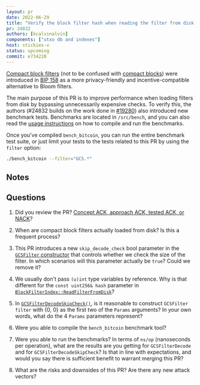 ```yaml
---
layout: pr
date: 2022-06-29
title: "Verify the block filter hash when reading the filter from disk."
pr: 24832
authors: [kcalvinalvin]
components: ["utxo db and indexes"]
host: stickies-v
status: upcoming
commit: e734228
---
```


[Compact block filters](https://bitcoinops.org/en/topics/compact-block-filters/) (not to be confused with [compact blocks](https://github.com/bitcoin/bips/blob/master/bip-0152.mediawiki)) were introduced in [BIP 158](https://github.com/bitcoin/bips/blob/master/bip-0158.mediawiki) as a more privacy-friendly and incentive-compatible alternative to Bloom filters.

The main purpose of this PR is to improve performance when loading filters from disk by bypassing unnecessarily expensive checks. To verify this, the authors (#24832 builds on the work done in [#19280](https://github.com/bitcoin/bitcoin/pull/19280)) also introduced new benchmark tests. Benchmarks are located in `/src/bench`, and you can also read the [usage instructions](https://github.com/bitcoin/bitcoin/blob/master/doc/benchmarking.md) on how to compile and run the benchmarks.

Once you've compiled `bench_bitcoin`, you can run the entire benchmark test suite, or just limit your tests to the tests related to this PR by using the `filter` option:

```sh
./bench_bitcoin --filter="GCS.*"
```

## Notes

## Questions
1. Did you review the PR? [Concept ACK, approach ACK, tested ACK, or NACK](https://github.com/bitcoin/bitcoin/blob/master/CONTRIBUTING.md#peer-review)?

2. When are compact block filters actually loaded from disk? Is this a frequent process?

3. This PR introduces a new `skip_decode_check` bool parameter in the [`GCSFilter` constructor](https://github.com/kcalvinalvin/bitcoin/blob/e734228d8585c0870c71ce8ba8c037f8cf8b249a/src/blockfilter.h#L62) that controls whether we check the size of the filter. In which scenarios will this parameter actually be `true`? Could we remove it?

4. We usually don't pass `(u)int` type variables by reference. Why is that different for the `const uint256& hash` parameter in [`BlockFilterIndex::ReadFilterFromDisk`](https://github.com/kcalvinalvin/bitcoin/blob/e734228d8585c0870c71ce8ba8c037f8cf8b249a/src/index/blockfilterindex.h#L34)?

5. In [`GCSFilterDecodeSkipCheck()`](https://github.com/kcalvinalvin/bitcoin/blob/e734228d8585c0870c71ce8ba8c037f8cf8b249a/src/bench/gcs_filter.cpp#L62-L72), is it reasonable to construct `GCSFilter filter` with {0, 0} as the first two of the `Params` arguments? In your own words, what do the 4 `Params` parameters represent?

6. Were you able to compile the `bench_bitcoin` benchmark tool?

7. Were you able to run the benchmarks? In terms of `ns/op` (nanoseconds per operation), what are the results are you getting for `GCSFilterDecode` and for `GCSFilterDecodeSkipCheck`? Is that in line with expectations, and would you say there is sufficient benefit to warrant merging this PR?

8. What are the risks and downsides of this PR? Are there any new attack vectors?



<!-- TODO: After meeting, uncomment and add meeting log between the irc tags
## Meeting Log

{% irc %}
{% endirc %}
-->
